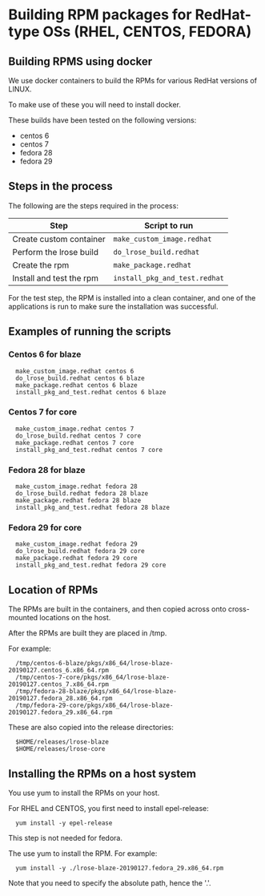 # Building RPM packages for RedHat-type OSs (RHEL, CENTOS, FEDORA)

## Building RPMS using docker

We use docker containers to build the RPMs for various RedHat versions of LINUX.

To make use of these you will need to install docker.

These builds have been tested on the following versions:

  * centos 6
  * centos 7
  * fedora 28
  * fedora 29

## Steps in the process

The following are the steps required in the process:

| Step      | Script to run  |
| --------- | -------------  |
| Create custom container | ```make_custom_image.redhat``` |
| Perform the lrose build | ```do_lrose_build.redhat``` |
| Create the rpm | ```make_package.redhat``` |
| Install and test the rpm | ```install_pkg_and_test.redhat``` |

For the test step, the RPM is installed into a clean container, and one of the applications is run to make sure the installation was successful.

## Examples of running the scripts

### Centos 6 for blaze

```
  make_custom_image.redhat centos 6
  do_lrose_build.redhat centos 6 blaze
  make_package.redhat centos 6 blaze
  install_pkg_and_test.redhat centos 6 blaze
```

### Centos 7 for core

```
  make_custom_image.redhat centos 7
  do_lrose_build.redhat centos 7 core
  make_package.redhat centos 7 core
  install_pkg_and_test.redhat centos 7 core
```

### Fedora 28 for blaze

```
  make_custom_image.redhat fedora 28
  do_lrose_build.redhat fedora 28 blaze
  make_package.redhat fedora 28 blaze
  install_pkg_and_test.redhat fedora 28 blaze
```

### Fedora 29 for core

```
  make_custom_image.redhat fedora 29
  do_lrose_build.redhat fedora 29 core
  make_package.redhat fedora 29 core
  install_pkg_and_test.redhat fedora 29 core
```

## Location of RPMs

The RPMs are built in the containers, and then copied across onto cross-mounted locations on the host.

After the RPMs are built they are placed in /tmp.

For example:

```
  /tmp/centos-6-blaze/pkgs/x86_64/lrose-blaze-20190127.centos_6.x86_64.rpm
  /tmp/centos-7-core/pkgs/x86_64/lrose-blaze-20190127.centos_7.x86_64.rpm
  /tmp/fedora-28-blaze/pkgs/x86_64/lrose-blaze-20190127.fedora_28.x86_64.rpm
  /tmp/fedora-29-core/pkgs/x86_64/lrose-blaze-20190127.fedora_29.x86_64.rpm
```

These are also copied into the release directories:

```
  $HOME/releases/lrose-blaze
  $HOME/releases/lrose-core
```

## Installing the RPMs on a host system

You use yum to install the RPMs on your host.

For RHEL and CENTOS, you first need to install epel-release:

```
  yum install -y epel-release
```

This step is not needed for fedora.

The use yum to install the RPM. For example:

```
  yum install -y ./lrose-blaze-20190127.fedora_29.x86_64.rpm
```

Note that you need to specify the absolute path, hence the '.'.

  

